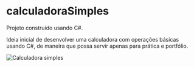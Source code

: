 # calculadoraSimples
Projeto construído usando C#.

Ideia inicial de desenvolver uma calculadora com operações básicas usando C#, de maneira que possa servir apenas para prática e portfólio.<br>

<img src="https://user-images.githubusercontent.com/15057581/97003883-8d59cf80-1512-11eb-96c3-e3308cacb4a5.PNG" alt="Calculadora simples" />


